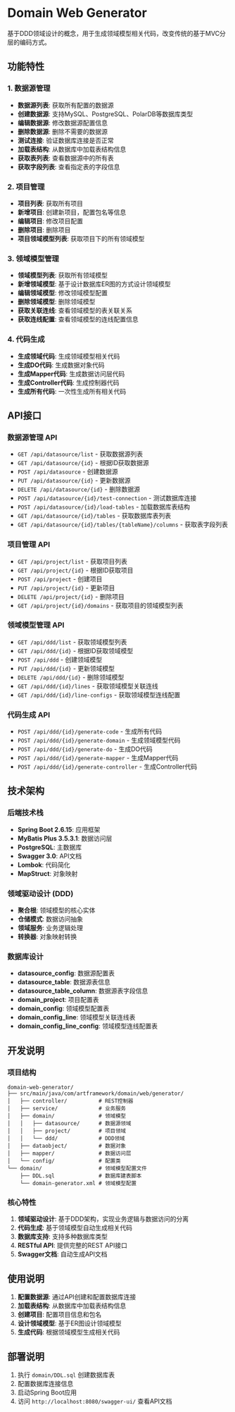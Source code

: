 # Domain Web Generator

基于DDD领域设计的概念，用于生成领域模型相关代码，改变传统的基于MVC分层的编码方式。

## 功能特性

### 1. 数据源管理
- **数据源列表**: 获取所有配置的数据源
- **创建数据源**: 支持MySQL、PostgreSQL、PolarDB等数据库类型
- **编辑数据源**: 修改数据源配置信息
- **删除数据源**: 删除不需要的数据源
- **测试连接**: 验证数据库连接是否正常
- **加载表结构**: 从数据库中加载表结构信息
- **获取表列表**: 查看数据源中的所有表
- **获取字段列表**: 查看指定表的字段信息

### 2. 项目管理
- **项目列表**: 获取所有项目
- **新增项目**: 创建新项目，配置包名等信息
- **编辑项目**: 修改项目配置
- **删除项目**: 删除项目
- **项目领域模型列表**: 获取项目下的所有领域模型

### 3. 领域模型管理
- **领域模型列表**: 获取所有领域模型
- **新增领域模型**: 基于设计数据库ER图的方式设计领域模型
- **编辑领域模型**: 修改领域模型配置
- **删除领域模型**: 删除领域模型
- **获取关联连线**: 查看领域模型的表关联关系
- **获取连线配置**: 查看领域模型的连线配置信息

### 4. 代码生成
- **生成领域代码**: 生成领域模型相关代码
- **生成DO代码**: 生成数据对象代码
- **生成Mapper代码**: 生成数据访问层代码
- **生成Controller代码**: 生成控制器代码
- **生成所有代码**: 一次性生成所有相关代码

## API接口

### 数据源管理 API
- `GET /api/datasource/list` - 获取数据源列表
- `GET /api/datasource/{id}` - 根据ID获取数据源
- `POST /api/datasource` - 创建数据源
- `PUT /api/datasource/{id}` - 更新数据源
- `DELETE /api/datasource/{id}` - 删除数据源
- `POST /api/datasource/{id}/test-connection` - 测试数据库连接
- `POST /api/datasource/{id}/load-tables` - 加载数据库表结构
- `GET /api/datasource/{id}/tables` - 获取数据库表列表
- `GET /api/datasource/{id}/tables/{tableName}/columns` - 获取表字段列表

### 项目管理 API
- `GET /api/project/list` - 获取项目列表
- `GET /api/project/{id}` - 根据ID获取项目
- `POST /api/project` - 创建项目
- `PUT /api/project/{id}` - 更新项目
- `DELETE /api/project/{id}` - 删除项目
- `GET /api/project/{id}/domains` - 获取项目的领域模型列表

### 领域模型管理 API
- `GET /api/ddd/list` - 获取领域模型列表
- `GET /api/ddd/{id}` - 根据ID获取领域模型
- `POST /api/ddd` - 创建领域模型
- `PUT /api/ddd/{id}` - 更新领域模型
- `DELETE /api/ddd/{id}` - 删除领域模型
- `GET /api/ddd/{id}/lines` - 获取领域模型关联连线
- `GET /api/ddd/{id}/line-configs` - 获取领域模型连线配置

### 代码生成 API
- `POST /api/ddd/{id}/generate-code` - 生成所有代码
- `POST /api/ddd/{id}/generate-domain` - 生成领域模型代码
- `POST /api/ddd/{id}/generate-do` - 生成DO代码
- `POST /api/ddd/{id}/generate-mapper` - 生成Mapper代码
- `POST /api/ddd/{id}/generate-controller` - 生成Controller代码

## 技术架构

### 后端技术栈
- **Spring Boot 2.6.15**: 应用框架
- **MyBatis Plus 3.5.3.1**: 数据访问层
- **PostgreSQL**: 主数据库
- **Swagger 3.0**: API文档
- **Lombok**: 代码简化
- **MapStruct**: 对象映射

### 领域驱动设计 (DDD)
- **聚合根**: 领域模型的核心实体
- **仓储模式**: 数据访问抽象
- **领域服务**: 业务逻辑处理
- **转换器**: 对象映射转换

### 数据库设计
- **datasource_config**: 数据源配置表
- **datasource_table**: 数据源表信息
- **datasource_table_column**: 数据源表字段信息
- **domain_project**: 项目配置表
- **domain_config**: 领域模型配置表
- **domain_config_line**: 领域模型关联连线表
- **domain_config_line_config**: 领域模型连线配置表

## 开发说明

### 项目结构
```
domain-web-generator/
├── src/main/java/com/artframework/domain/web/generator/
│   ├── controller/          # REST控制器
│   ├── service/             # 业务服务
│   ├── domain/              # 领域模型
│   │   ├── datasource/      # 数据源领域
│   │   ├── project/         # 项目领域
│   │   └── ddd/             # DDD领域
│   ├── dataobject/          # 数据对象
│   ├── mapper/              # 数据访问层
│   └── config/              # 配置类
└── domain/                  # 领域模型配置文件
    ├── DDL.sql              # 数据库建表脚本
    └── domain-generator.xml # 领域模型配置
```

### 核心特性
1. **领域驱动设计**: 基于DDD架构，实现业务逻辑与数据访问的分离
2. **代码生成**: 基于领域模型自动生成相关代码
3. **数据库支持**: 支持多种数据库类型
4. **RESTful API**: 提供完整的REST API接口
5. **Swagger文档**: 自动生成API文档

## 使用说明

1. **配置数据源**: 通过API创建和配置数据库连接
2. **加载表结构**: 从数据库中加载表结构信息
3. **创建项目**: 配置项目信息和包名
4. **设计领域模型**: 基于ER图设计领域模型
5. **生成代码**: 根据领域模型生成相关代码

## 部署说明

1. 执行 `domain/DDL.sql` 创建数据库表
2. 配置数据库连接信息
3. 启动Spring Boot应用
4. 访问 `http://localhost:8080/swagger-ui/` 查看API文档 
